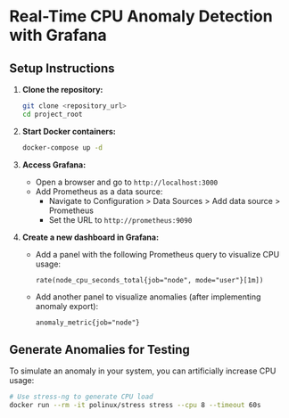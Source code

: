 # Real-Time CPU Anomaly Detection with Grafana

## Setup Instructions

1. **Clone the repository:**
    ```bash
    git clone <repository_url>
    cd project_root
    ```

2. **Start Docker containers:**
    ```bash
    docker-compose up -d
    ```

3. **Access Grafana:**
    - Open a browser and go to `http://localhost:3000`
    - Add Prometheus as a data source:
        - Navigate to Configuration > Data Sources > Add data source > Prometheus
        - Set the URL to `http://prometheus:9090`

4. **Create a new dashboard in Grafana:**
    - Add a panel with the following Prometheus query to visualize CPU usage:
        ```prometheus
        rate(node_cpu_seconds_total{job="node", mode="user"}[1m])
        ```
    - Add another panel to visualize anomalies (after implementing anomaly export):
        ```prometheus
        anomaly_metric{job="node"}
        ```

## Generate Anomalies for Testing

To simulate an anomaly in your system, you can artificially increase CPU usage:

```bash
# Use stress-ng to generate CPU load
docker run --rm -it polinux/stress stress --cpu 8 --timeout 60s
